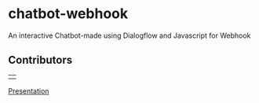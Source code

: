 # chatbot-webhook
An interactive Chatbot-made using Dialogflow and Javascript for Webhook

## Contributors
<table>
  <tr>
    <td>
      <a href="https://github.com/anushkasinghal11/chatbot-webhook/graphs/contributors">
      </a>
     </td>
  </tr>
</table>

[Presentation](https://docs.google.com/presentation/d/1RxrFAitW83UTujeNKMk5_rlB0w2vDfEcEV51krMnXsM/edit#slide=id.p)

